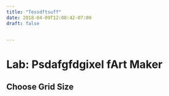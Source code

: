 ```yaml
---
title: "Tessdftsuff"
date: 2018-04-09T12:08:42-07:00
draft: false


---
```

<h1>Lab: Psdafgfdgixel fArt Maker</h1>
<h2>Choose Grid Size</h2>

